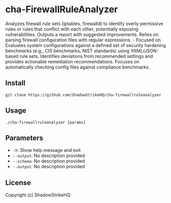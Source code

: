 # cha-FirewallRuleAnalyzer
Analyzes firewall rule sets (iptables, firewalld) to identify overly permissive rules or rules that conflict with each other, potentially exposing vulnerabilities. Outputs a report with suggested improvements. Relies on parsing firewall configuration files with regular expressions. - Focused on Evaluates system configurations against a defined set of security hardening benchmarks (e.g., CIS benchmarks, NIST standards) using YAML/JSON-based rule sets. Identifies deviations from recommended settings and provides actionable remediation recommendations. Focuses on automatically checking config files against compliance benchmarks.

## Install
`git clone https://github.com/ShadowStrikeHQ/cha-firewallruleanalyzer`

## Usage
`./cha-firewallruleanalyzer [params]`

## Parameters
- `-h`: Show help message and exit
- `--output`: No description provided
- `--schema`: No description provided
- `--output`: No description provided

## License
Copyright (c) ShadowStrikeHQ
